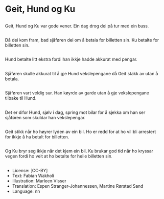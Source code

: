 # Geit, Hund og Ku

##
Geit, Hund og Ku var gode vener. Ein dag drog dei på tur med ein buss.

##
Då dei kom fram, bad sjåføren dei om å betala for billetten sin. Ku betalte for billetten sin.

##
Hund betalte litt ekstra fordi han ikkje hadde akkurat med pengar.

##
Sjåføren skulle akkurat til å gje Hund vekslepengane då Geit stakk av utan å betala.

##
Sjåføren vart veldig sur. Han køyrde av garde utan å gje vekslepengane tilbake til Hund.

##
Det er difor Hund, sjølv i dag, spring mot bilar for å sjekka om han ser sjåføren som skuldar han vekslepengar.

##
Geit stikk når ho høyrer lyden av ein bil. Ho er redd for at ho vil bli arrestert for ikkje å ha betalt for billetten.

##
Og Ku bryr seg ikkje når det kjem ein bil. Ku brukar god tid når ho kryssar vegen fordi ho veit at ho betalte for heile billetten sin.

##
* License: [CC-BY]
* Text: Fabian Wakholi
* Illustration: Marleen Visser
* Translation: Espen Stranger-Johannessen, Martine Rørstad Sand
* Language: nn
